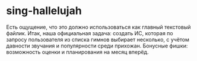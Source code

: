 sing-hallelujah
===============

Есть ощущение, что это должно использоваться как главный текстовый файлик.
Итак, наша официальная задача: создать ИС, которая по запросу пользователя из списка гимнов выбирает несколько, с учётом давности звучания и популярности среди прихожан.
Бонусные фишки: возможность оценки и планирования на месяц вперёд.


